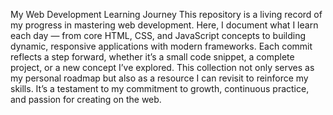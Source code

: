 My Web Development Learning Journey
This repository is a living record of my progress in mastering web development.
Here, I document what I learn each day — from core HTML, CSS, and JavaScript concepts to building dynamic, responsive applications with modern frameworks.
Each commit reflects a step forward, whether it’s a small code snippet, a complete project, or a new concept I’ve explored. 
This collection not only serves as my personal roadmap but also as a resource I can revisit to reinforce my skills. 
It’s a testament to my commitment to growth, continuous practice, and passion for creating on the web.
